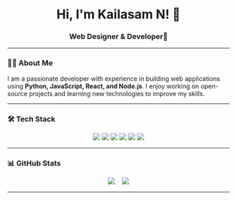 <!-- ====================== Hero Section ====================== -->
<h1 align="center">Hi, I'm Kailasam N! 👋</h1>
<h3 align="center">Web Designer & Developer🚀</h3>

---

<!-- ====================== About Me ====================== -->
### 👨‍💻 About Me
I am a passionate developer with experience in building web applications using **Python, JavaScript, React, and Node.js**. I enjoy working on open-source projects and learning new technologies to improve my skills.

---

<!-- ====================== Tech Stack ====================== -->
### 🛠 Tech Stack
<p align="center">
  <img src="https://img.shields.io/badge/Python-3776AB?style=for-the-badge&logo=python&logoColor=white"/>
  <img src="https://img.shields.io/badge/JavaScript-F7DF1E?style=for-the-badge&logo=javascript&logoColor=black"/>
  <img src="https://img.shields.io/badge/React-61DAFB?style=for-the-badge&logo=react&logoColor=black"/>
  <img src="https://img.shields.io/badge/Node.js-339933?style=for-the-badge&logo=node.js&logoColor=white"/>
  <img src="https://img.shields.io/badge/HTML-E34F26?style=for-the-badge&logo=html5&logoColor=white"/>
  <img src="https://img.shields.io/badge/CSS-1572B6?style=for-the-badge&logo=css3&logoColor=white"/>
</p>

---

<!-- ====================== GitHub Stats ====================== -->
### 📊 GitHub Stats
<p align="center" ml-10px>
  <!-- General GitHub stats -->
  <img src="https://github-readme-stats.vercel.app/api?username=Santhoshkailasam&show_icons=true&theme=radical&hide_border=true" />&nbsp;&nbsp;&nbsp;

  <!-- Top languages used -->
  <img src="https://github-readme-stats.vercel.app/api/top-langs/?username=Santhoshkailasam&layout=compact&theme=radical&hide_border=true" />
</p>


---

